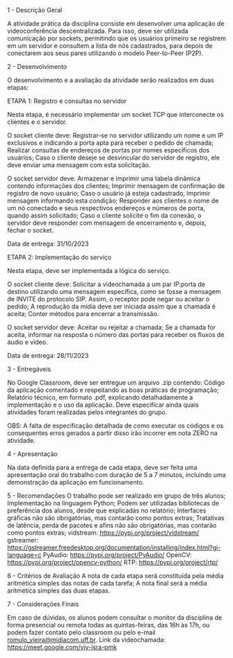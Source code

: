 1 - Descrição Geral 

A atividade prática da disciplina consiste em desenvolver uma aplicação de videoconferência descentralizada. Para isso, deve ser utilizada comunicação por sockets, permitindo que os usuários primeiro se registrem em um servidor e consultem a lista de nós cadastrados, para depois de conectarem aos seus pares utilizando o modelo Peer-to-Peer (P2P).

2 - Desenvolvimento 

O desenvolvimento e a avaliação da atividade serão realizados em duas etapas:

ETAPA 1: Registro e consultas no servidor 

Nesta etapa, é necessário implementar um socket TCP que interconecte os clientes e o servidor.

O socket cliente deve:
Registrar-se no servidor utilizando um nome e um IP exclusivos e indicando a porta apta para receber o pedido de chamada;
Realizar consultas de endereços de portas por nomes específicos dos usuários;
Caso o cliente deseje se desvincular do servidor de registro, ele deve enviar uma mensagem com esta solicitação.


O socket servidor deve:
Armazenar e imprimir uma tabela dinâmica contendo informações dos clientes;
Imprimir mensagem de confirmação de registro de novo usuário;
Caso o usuário já esteja cadastrado, imprimir mensagem informando esta condição;
Responder aos clientes o nome de um nó conectado e seus respectivos endereços e números de porta, quando assim solicitado;
Caso o cliente solicite o fim da conexão, o servidor deve responder com mensagem de encerramento e, depois, fechar o socket.


Data de entrega: 31/10/2023


ETAPA 2: Implementação do serviço 

Nesta etapa, deve ser implementada a lógica do serviço.

O socket cliente deve:
Solicitar a videochamada a um par IP:porta de destino utilizando uma mensagem específica, como se fosse a mensagem de INVITE do protocolo SIP. Assim, o receptor pode negar ou aceitar o pedido;
A reprodução da mídia deve ser iniciada assim que a chamada é aceita;
Conter métodos para encerrar a transmissão.



O socket servidor deve: 
Aceitar ou rejeitar a chamada;
Se a chamada for aceita, informar na resposta o número das portas para receber os fluxos de áudio e vídeo.



Data de entrega: 28/11/2023

3 - Entregáveis

No Google Classroom, deve ser entregue um arquivo .zip contendo:
Código da aplicação comentado e respeitando as boas práticas de programação;
Relatório técnico, em formato .pdf, explicando detalhadamente a implementação e o uso da aplicação. Deve especificar ainda quais atividades foram realizadas pelos integrantes do grupo.



OBS: A falta de especificação detalhada de como executar os códigos e os consequentes erros gerados a partir disso irão incorrer em nota ZERO na atividade.

4 - Apresentação 

Na data definida para a entrega de cada etapa, deve ser feita uma apresentação oral do trabalho com duração de 5 a 7 minutos, incluindo uma demonstração da aplicação em funcionamento.

5 - Recomendações 
O trabalho pode ser realizado em grupo de três alunos;
Implementação na linguagem Python;
Podem ser utilizadas bibliotecas de preferência dos alunos, desde que explicadas no relatório;
Interfaces gráficas não são obrigatórias, mas contarão como pontos extras;
Tratativas de latência, perda de pacotes e afins não são obrigatórias, mas contarão como pontos extras;
vidstream: https://pypi.org/project/vidstream/
gstreamer: https://gstreamer.freedesktop.org/documentation/installing/index.html?gi-language=c
PyAudio: https://pypi.org/project/PyAudio/
OpenCV: https://pypi.org/project/opencv-python/
RTP: https://pypi.org/project/rtp/


6 - Critérios de Avaliação 
A nota de cada etapa será constituída pela média aritmética simples das notas de cada tarefa;
A nota final será a média aritmética simples das duas etapas.


7 - Considerações Finais 
               
Em caso de dúvidas, os alunos podem consultar o monitor da disciplina de forma presencial ou remota todas as quintas-feiras, das 16h às 17h, ou podem fazer contato pelo classroom ou  pelo e-mail romulo_vieira@midiacom.uff.br.
Link da videochamada: https://meet.google.com/vjy-jsra-pmk
